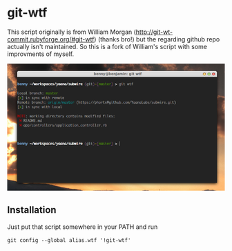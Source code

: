 # git-wtf

This script originally is from William Morgan (http://git-wt-commit.rubyforge.org/#git-wtf) (thanks bro!) but the regarding github repo actually isn't maintained. So this is a fork of William's script with some improvments of myself.

![Screenshot](https://github.com/phortx/git-wtf/raw/master/screenshot.png)


## Installation
Just put that script somewhere in your PATH and run

	git config --global alias.wtf '!git-wtf'
